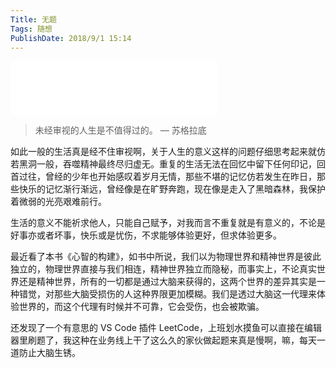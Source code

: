 ```yaml
---
Title: 无题
Tags: 随想
PublishDate: 2018/9/1 15:14
---
```


<iframe frameborder="no" border="0" marginwidth="0" marginheight="0" width=330 height=86 src="//music.163.com/outchain/player?type=2&id=989418&auto=1&height=66"></iframe>

> 未经审视的人生是不值得过的。 — 苏格拉底

如此一般的生活真是经不住审视啊，关于人生的意义这样的问题仔细思考起来就仿若黑洞一般，吞噬精神最终尽归虚无。重复的生活无法在回忆中留下任何印记，回首过往，曾经的少年也开始感叹着岁月无情，那些不堪的记忆仿若发生在昨日，那些快乐的记忆渐行渐远，曾经像是在旷野奔跑，现在像是走入了黑暗森林，我保护着微弱的光亮艰难前行。

生活的意义不能祈求他人，只能自己赋予，对我而言不重复就是有意义的，不论是好事亦或者坏事，快乐或是忧伤，不求能够体验更好，但求体验更多。

最近看了本书《心智的构建》，如书中所说，我们以为物理世界和精神世界是彼此独立的，物理世界直接与我们相连，精神世界独立而隐秘，而事实上，不论真实世界还是精神世界，所有的一切都是通过大脑来获得的，这两个世界的差异其实是一种错觉，对那些大脑受损伤的人这种界限更加模糊。我们是透过大脑这一代理来体验世界的，而这个代理有时候并不可靠，它会受伤，也会被欺骗。

还发现了一个有意思的 VS Code 插件 LeetCode，上班划水摸鱼可以直接在编辑器里刷题了，我这种在业务线上干了这么久的家伙做起题来真是慢啊，嘛，每天一道防止大脑生锈。